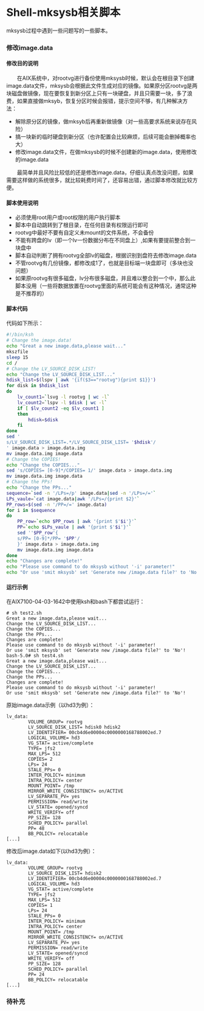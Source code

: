 # Shell-mksysb相关脚本
mksysb过程中遇到一些问题写的一些脚本。
### 修改image.data
#### 修改目的说明
&#8195;&#8195;在AIX系统中，对rootvg进行备份使用mksysb时候，默认会在根目录下创建image.data文件，mksysb会根据此文件生成对应的镜像。如果原分区rootvg是两块磁盘做镜像，现在要恢复到新分区上只有一块硬盘，并且只需要一块，多了浪费，如果直接做mksyb，恢复分区时候会报错，提示空间不够，有几种解决方法：
- 解除原分区的镜像，做mksyb后再重新做镜像（对一些高要求系统来说存在风险）
- 搞一块新的临时硬盘到新分区（也许配置会比较麻烦，后续可能会删掉概率也大）
- 修改image.data文件，在做mksysb的时候不创建新的image.data，使用修改的image.data

&#8195;&#8195;最简单并且风险比较低的还是修改image.data，仔细认真点改没问题，如果需要这样做的系统很多，就比较耗费时间了，还容易出错，通过脚本修改就比较方便。

#### 脚本使用说明
- 必须使用root用户或root权限的用户执行脚本
- 脚本中自动跳转到了根目录，在任何目录有权限运行即可
- rootvg中最好不要有自定义未mount的文件系统，不会备份
- 不能有跨盘的lv（即一个lv一份数据分布在不同盘上）,如果有要提前整合到一块盘中
- 脚本自动判断了拥有rootvg全部lv的磁盘，根据识别到盘符去修改image.data
- 不管rootvg有几份镜像，都修改成1了，也就是目标端一块盘即可（多块也没问题）
- 如果原rootvg有很多磁盘，lv分布很多磁盘，并且难以整合到一个中，那么此脚本没用（一些将数据放置在rootvg里面的系统可能会有这种情况，通常这种是不推荐的）

#### 脚本代码
代码如下所示：
```sh
#!/bin/ksh
# Change the image.data!
echo "Great a new image.data,please wait..."
mkszfile
sleep 15
cd /
# Change the LV_SOURCE_DISK_LIST!
echo "Change the LV_SOURCE_DISK_LIST..."
hdisk_list=$(lspv | awk '{if($3=="rootvg"){print $1}}')
for disk in $hdisk_list
do
    lv_count1=`lsvg -l rootvg | wc -l`
    lv_count2=`lspv -l $disk | wc -l`
    if [ $lv_count2 -eq $lv_count1 ]
    then
        hdisk=$disk
    fi
done
sed '
s/LV_SOURCE_DISK_LIST=.*/LV_SOURCE_DISK_LIST= '$hdisk'/
' image.data > image.data.img
mv image.data.img image.data
# Change the COPIES!
echo "Change the COPIES..."
sed 's/COPIES= [0-9]*/COPIES= 1/' image.data > image.data.img
mv image.data.img image.data
# Change the PPs!
echo "Change the PPs..."
sequence=`sed -n '/LPs=/p' image.data|sed -n '/LPs=/='`
LPs_vaule=`cat image.data|awk '/LPs=/{print $2}'`
PP_rows=$(sed -n '/PP=/=' image.data)
for i in $sequence
do
    PP_row=`echo $PP_rows | awk '{print $'$i'}'`
    PP=`echo $LPs_vaule | awk '{print $'$i'}'`
    sed ''$PP_row'{
    s/PP= [0-9]*/PP= '$PP'/
    }' image.data > image.data.img
    mv image.data.img image.data
done
echo "Changes are complete!"
echo "Please use command to do mksysb without '-i' parameter!"
echo "Or use 'smit mksysb' set 'Generate new /image.data file?' to 'No'!"
```
#### 运行示例
在AIX7100-04-03-1642中使用ksh和bash下都尝试运行：
```
# sh test2.sh
Great a new image.data,please wait...
Change the LV_SOURCE_DISK_LIST...
Change the COPIES...
Change the PPs...
Changes are complete!
Please use command to do mksysb without '-i' parameter!
Or use 'smit mksysb' set 'Generate new /image.data file?' to 'No'!
bash-5.0# sh test4.sh
Great a new image.data,please wait...
Change the LV_SOURCE_DISK_LIST...
Change the COPIES...
Change the PPs...
Changes are complete!
Please use command to do mksysb without '-i' parameter!
Or use 'smit mksysb' set 'Generate new /image.data file?' to 'No'!
```
原始image.data示例（以hd3为例）：
```
lv_data:
        VOLUME_GROUP= rootvg
        LV_SOURCE_DISK_LIST= hdisk0 hdisk2 
        LV_IDENTIFIER= 00cb4d6e00004c0000000168788002ed.7
        LOGICAL_VOLUME= hd3
        VG_STAT= active/complete
        TYPE= jfs2
        MAX_LPS= 512
        COPIES= 2
        LPs= 24
        STALE_PPs= 0
        INTER_POLICY= minimum
        INTRA_POLICY= center
        MOUNT_POINT= /tmp
        MIRROR_WRITE_CONSISTENCY= on/ACTIVE
        LV_SEPARATE_PV= yes
        PERMISSION= read/write
        LV_STATE= opened/syncd
        WRITE_VERIFY= off
        PP_SIZE= 128
        SCHED_POLICY= parallel
        PP= 48
        BB_POLICY= relocatable
[...]
```
修改后image.data如下(以hd3为例）：
```
lv_data:
        VOLUME_GROUP= rootvg
        LV_SOURCE_DISK_LIST= hdisk2
        LV_IDENTIFIER= 00cb4d6e00004c0000000168788002ed.7
        LOGICAL_VOLUME= hd3
        VG_STAT= active/complete
        TYPE= jfs2
        MAX_LPS= 512
        COPIES= 1
        LPs= 24
        STALE_PPs= 0
        INTER_POLICY= minimum
        INTRA_POLICY= center
        MOUNT_POINT= /tmp
        MIRROR_WRITE_CONSISTENCY= on/ACTIVE
        LV_SEPARATE_PV= yes
        PERMISSION= read/write
        LV_STATE= opened/syncd
        WRITE_VERIFY= off
        PP_SIZE= 128
        SCHED_POLICY= parallel
        PP= 24
        BB_POLICY= relocatable
[...]
```
### 待补充
